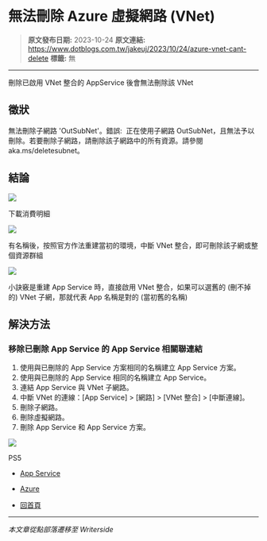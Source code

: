 # 無法刪除 Azure 虛擬網路 (VNet)

> **原文發布日期:** 2023-10-24
> **原文連結:** https://www.dotblogs.com.tw/jakeuj/2023/10/24/azure-vnet-cant-delete
> **標籤:** 無

---

刪除已啟用 VNet 整合的 AppService 後會無法刪除該 VNet

## 徵狀

無法刪除子網路 'OutSubNet'。錯誤:  正在使用子網路 OutSubNet，且無法予以刪除。若要刪除子網路，請刪除該子網路中的所有資源。請參閱 aka.ms/deletesubnet。

## 結論

![](https://dotblogsfile.blob.core.windows.net/user/小小朱/71a15c51-ab6a-4c3f-ad17-ad0a70e52726/1698129212.png.png)

下載消費明細

![](https://dotblogsfile.blob.core.windows.net/user/小小朱/71a15c51-ab6a-4c3f-ad17-ad0a70e52726/1698129545.png.png)

有名稱後，按照官方作法重建當初的環境，中斷 VNet 整合，即可刪除該子網或整個資源群組

![](https://dotblogsfile.blob.core.windows.net/user/小小朱/71a15c51-ab6a-4c3f-ad17-ad0a70e52726/1698129739.png.png)

小訣竅是重建 App Service 時，直接啟用 VNet 整合，如果可以選舊的 (刪不掉的) VNet 子網，那就代表 App 名稱是對的 (當初舊的名稱)

## 解決方法

### **移除已刪除 App Service 的 App Service 相關聯連結**

1. 使用與已刪除的 App Service 方案相同的名稱建立 App Service 方案。
2. 使用與已刪除的 App Service 相同的名稱建立 App Service。
3. 連結 App Service 與 VNet 子網路。
4. 中斷 VNet 的連線：[App Service] > [網路] > [VNet 整合] > [中斷連線]。
5. 刪除子網路。
6. 刪除虛擬網路。
7. 刪除 App Service 和 App Service 方案。

![](https://card.psnprofiles.com/1/jakeuj.png)

PS5

* [App Service](/jakeuj/Tags?qq=App%20Service)
* [Azure](/jakeuj/Tags?qq=Azure)

* [回首頁](/jakeuj)

---

*本文章從點部落遷移至 Writerside*
